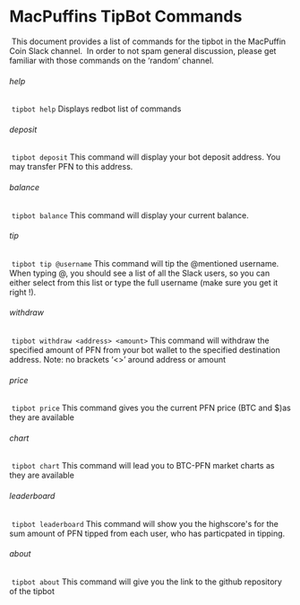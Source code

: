 # MacPuffins TipBot Commands
​
This document provides a list of commands for the tipbot in the MacPuffin Coin Slack channel.
​
In order to not spam general discussion, please get familiar with those commands on the ‘random’ channel.
​
###### help
​
` tipbot help ` Displays redbot list of commands
​
###### deposit
​
` tipbot deposit ` This command will display your bot deposit address. You may transfer PFN to this address.
​
###### balance
​
` tipbot balance ` This command will display your current balance.
​
###### tip
​
` tipbot tip @username ` This command will tip the @mentioned username. When typing @, you should see a list of all the Slack users, so you can either select from this list or type the full username (make sure you get it right !).
​
###### withdraw
​
` tipbot withdraw <address> <amount> ` This command will withdraw the specified amount of PFN from your bot wallet to the specified destination address.
Note: no brackets ‘<>’ around address or amount
​
###### price
​
` tipbot price ` This command gives you the current PFN price (BTC and $)as they are available
​
###### chart
​
` tipbot chart ` This command will lead you to BTC-PFN market charts as they are available
​
######  leaderboard
​
` tipbot leaderboard ` This command will show you the highscore's for the sum amount of PFN tipped from each user, who has particpated in tipping.
​
###### about
​
` tipbot about ` This command will give you the link to the github repository of the tipbot
